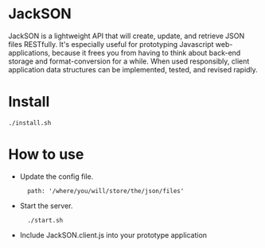 # JackSON
JackSON is a lightweight API that will create, update, and retrieve JSON files RESTfully.
It's especially useful for prototyping Javascript web-applications, because it frees you from having to think about back-end storage and format-conversion for a while.
When used responsibly, client application data structures can be implemented, tested, and revised rapidly.

# Install
	./install.sh

# How to use
* Update the config file.
	
		path: '/where/you/will/store/the/json/files'

* Start the server.

		./start.sh

* Include JackSON.client.js into your prototype application
	
	
